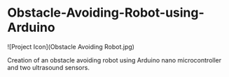 # Obstacle-Avoiding-Robot-using-Arduino

![Project Icon](Obstacle Avoiding Robot.jpg)

Creation of an obstacle avoiding robot using Arduino nano microcontroller and two ultrasound sensors.
